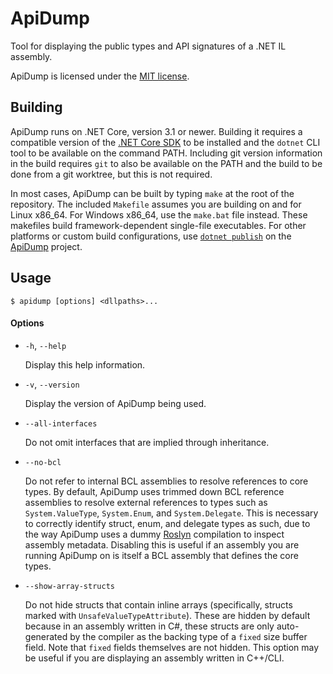 # ApiDump
Tool for displaying the public types and API signatures of a .NET IL assembly.

ApiDump is licensed under the [MIT license](LICENSE).

## Building

ApiDump runs on .NET Core, version 3.1 or newer. Building it requires a compatible
version of the [.NET Core SDK](https://dotnet.microsoft.com/download/dotnet-core/3.1)
to be installed and the `dotnet` CLI tool to be available on the command PATH.
Including git version information in the build requires `git` to also be available
on the PATH and the build to be done from a git worktree, but this is not required.

In most cases, ApiDump can be built by typing `make` at the root of the repository.
The included `Makefile` assumes you are building on and for Linux x86_64. For Windows
x86_64, use the `make.bat` file instead. These makefiles build framework-dependent
single-file executables. For other platforms or custom build configurations, use
[`dotnet publish`](https://docs.microsoft.com/en-us/dotnet/core/tools/dotnet-publish)
on the [ApiDump](ApiDump/ApiDump.csproj) project.

## Usage

```
$ apidump [options] <dllpaths>...
```

<!---
    IMPORTANT NOTE!

    The below markdown is embedded and used by the code to generate the --help output.
    Take care when editing it and update `ApiDump.Program.PrintHelp()` if necessary.
--->

#### Options

- `-h`, `--help`

  Display this help information.

- `-v`, `--version`

  Display the version of ApiDump being used.

- `--all-interfaces`

  Do not omit interfaces that are implied through inheritance.

- `--no-bcl`

  Do not refer to internal BCL assemblies to resolve references to core types.
  By default, ApiDump uses trimmed down BCL reference assemblies to resolve external
  references to types such as `System.ValueType`, `System.Enum`, and `System.Delegate`.
  This is necessary to correctly identify struct, enum, and delegate types as such,
  due to the way ApiDump uses a dummy [Roslyn](https://github.com/dotnet/roslyn)
  compilation to inspect assembly metadata. Disabling this is useful if an assembly
  you are running ApiDump on is itself a BCL assembly that defines the core types.

- `--show-array-structs`

  Do not hide structs that contain inline arrays (specifically, structs marked with
  `UnsafeValueTypeAttribute`). These are hidden by default because in an assembly written
  in C#, these structs are only auto-generated by the compiler as the backing type
  of a `fixed` size buffer field. Note that `fixed` fields themselves are not hidden.
  This option may be useful if you are displaying an assembly written in C++/CLI.
